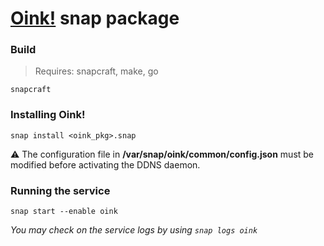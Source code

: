 # [Oink!](https://github.com/RLado/Oink) snap package
### Build
> Requires: snapcraft, make, go
```
snapcraft
```

### Installing Oink!
```
snap install <oink_pkg>.snap
```

⚠️ The configuration file in **/var/snap/oink/common/config.json** must be modified before activating the DDNS daemon.

### Running the service
```
snap start --enable oink
```

*You may check on the service logs by using `snap logs oink`*

